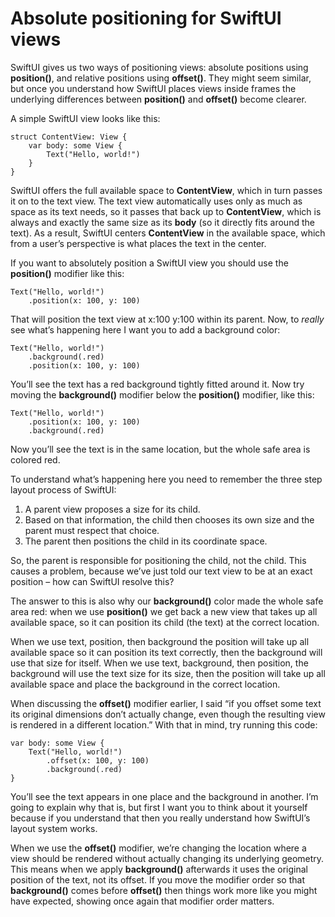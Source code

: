 # Absolute positioning for SwiftUI views

SwiftUI gives us two ways of positioning views: absolute positions using **position()**, and relative positions using **offset()**. They might seem similar, but once you understand how SwiftUI places views inside frames the underlying differences between **position()** and **offset()** become clearer.

A simple SwiftUI view looks like this:
```
struct ContentView: View {
    var body: some View {
        Text("Hello, world!")
    }
}
```
SwiftUI offers the full available space to **ContentView**, which in turn passes it on to the text view. The text view automatically uses only as much as space as its text needs, so it passes that back up to **ContentView**, which is always and exactly the same size as its **body** (so it directly fits around the text). As a result, SwiftUI centers **ContentView** in the available space, which from a user’s perspective is what places the text in the center.

If you want to absolutely position a SwiftUI view you should use the **position()** modifier like this:
```
Text("Hello, world!")
    .position(x: 100, y: 100)
```
That will position the text view at x:100 y:100 within its parent. Now, to *really* see what’s happening here I want you to add a background color:
```
Text("Hello, world!")
    .background(.red)
    .position(x: 100, y: 100)
```
You’ll see the text has a red background tightly fitted around it. Now try moving the **background()** modifier below the **position()** modifier, like this:
```
Text("Hello, world!")
    .position(x: 100, y: 100)    
    .background(.red)
```
Now you’ll see the text is in the same location, but the whole safe area is colored red.

To understand what’s happening here you need to remember the three step layout process of SwiftUI:

1. A parent view proposes a size for its child.
2. Based on that information, the child then chooses its own size and the parent must respect that choice.
3. The parent then positions the child in its coordinate space.

So, the parent is responsible for positioning the child, not the child. This causes a problem, because we’ve just told our text view to be at an exact position – how can SwiftUI resolve this?

The answer to this is also why our **background()** color made the whole safe area red: when we use **position()** we get back a new view that takes up all available space, so it can position its child (the text) at the correct location.

When we use text, position, then background the position will take up all available space so it can position its text correctly, then the background will use that size for itself. When we use text, background, then position, the background will use the text size for its size, then the position will take up all available space and place the background in the correct location.

When discussing the **offset()** modifier earlier, I said “if you offset some text its original dimensions don’t actually change, even though the resulting view is rendered in a different location.” With that in mind, try running this code:
```
var body: some View {
    Text("Hello, world!")
        .offset(x: 100, y: 100)
        .background(.red)
}
```
You’ll see the text appears in one place and the background in another. I’m going to explain why that is, but first I want you to think about it yourself because if you understand that then you really understand how SwiftUI’s layout system works.

When we use the **offset()** modifier, we’re changing the location where a view should be rendered without actually changing its underlying geometry. This means when we apply **background()** afterwards it uses the original position of the text, not its offset. If you move the modifier order so that **background()** comes before **offset()** then things work more like you might have expected, showing once again that modifier order matters.
